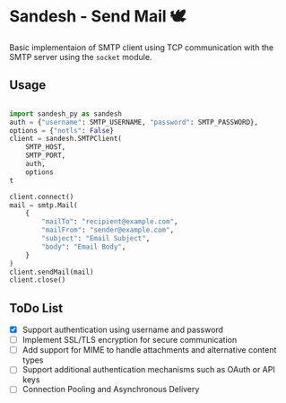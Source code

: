 # Sandesh - Send Mail 🕊️

Basic implementaion of SMTP client using TCP communication with the SMTP server using the `socket` module.

## Usage

```python

import sandesh_py as sandesh
auth = {"username": SMTP_USERNAME, "password": SMTP_PASSWORD},
options = {"notls": False}
client = sandesh.SMTPClient(
    SMTP_HOST,
    SMTP_PORT,
    auth,
    options
t

client.connect()
mail = smtp.Mail(
    {
        "mailTo": "recipient@example.com",
        "mailFrom": "sender@example.com",
        "subject": "Email Subject",
        "body": "Email Body",
    }
)
client.sendMail(mail)
client.close()


```

## ToDo List

- [x] Support authentication using username and password
- [ ] Implement SSL/TLS encryption for secure communication
- [ ] Add support for MIME to handle attachments and alternative content types
- [ ] Support additional authentication mechanisms such as OAuth or API keys
- [ ] Connection Pooling and Asynchronous Delivery
